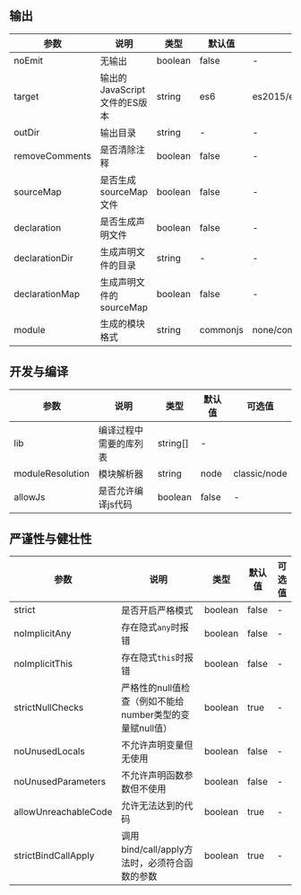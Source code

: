 ## 输出

参数 | 说明 | 类型 | 默认值 | 可选值
-- | -- | -- | -- | --
noEmit | 无输出 | boolean | false | -
target | 输出的JavaScript文件的ES版本 | string | es6 | es2015/es2016/...
outDir | 输出目录 | string | - | -
removeComments | 是否清除注释 | boolean | false | -
sourceMap | 是否生成sourceMap文件 | boolean | false | -
declaration | 是否生成声明文件 | boolean | false | -
declarationDir | 生成声明文件的目录 | string | - | -
declarationMap | 生成声明文件的sourceMap | boolean | false | -
module | 生成的模块格式 | string | commonjs | none/commonjs/amd/system/umd/es6


## 开发与编译

参数 | 说明 | 类型 | 默认值 | 可选值
-- | -- | -- | -- | --
lib | 编译过程中需要的库列表 | string[] | -
moduleResolution | 模块解析器 | string | node | classic/node
allowJs | 是否允许编译js代码 | boolean | false | -


## 严谨性与健壮性

参数 | 说明 | 类型 | 默认值 | 可选值
-- | -- | -- | -- | --
strict | 是否开启严格模式 | boolean | false | -
noImplicitAny | 存在隐式`any`时报错 | boolean | false | -
noImplicitThis | 存在隐式`this`时报错 | boolean | false | -
strictNullChecks | 严格性的null值检查（例如不能给number类型的变量赋null值） | boolean | true | -
noUnusedLocals | 不允许声明变量但无使用 | boolean | false | -
noUnusedParameters | 不允许声明函数参数但不使用 | boolean | false | -
allowUnreachableCode | 允许无法达到的代码 | boolean | true | -
strictBindCallApply | 调用bind/call/apply方法时，必须符合函数的参数 | boolean | true | -







